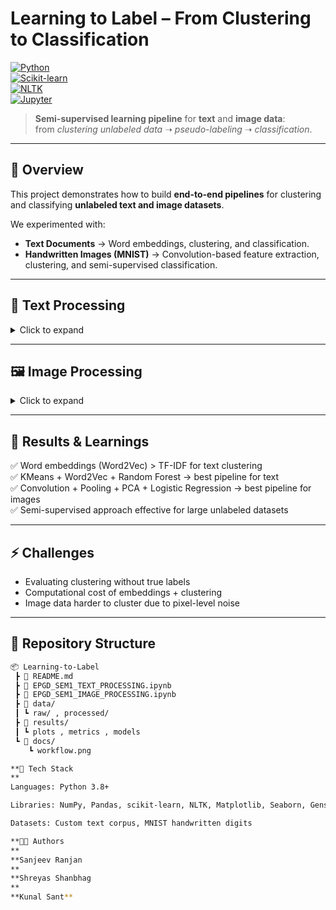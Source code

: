 # Learning to Label – From Clustering to Classification  

[![Python](https://img.shields.io/badge/Python-3.8%2B-blue.svg)](https://www.python.org/)  
[![Scikit-learn](https://img.shields.io/badge/Scikit--learn-ML-orange)](https://scikit-learn.org/)  
[![NLTK](https://img.shields.io/badge/NLTK-Text--Processing-green)](https://www.nltk.org/)  
[![Jupyter](https://img.shields.io/badge/Jupyter-Notebooks-orange.svg)](https://jupyter.org/)  

> **Semi-supervised learning pipeline** for **text** and **image data**:  
> from *clustering unlabeled data* ➝ *pseudo-labeling* ➝ *classification*.

---

## 📌 Overview  

This project demonstrates how to build **end-to-end pipelines** for clustering and classifying **unlabeled text and image datasets**.  

We experimented with:  
- **Text Documents** → Word embeddings, clustering, and classification.  
- **Handwritten Images (MNIST)** → Convolution-based feature extraction, clustering, and semi-supervised classification.  

---


## 📝 Text Processing  

<details>
<summary>Click to expand</summary>

### Problem  
Unlabeled text documents (5 topics) clustered and classified.  

### Steps  
1. **Preprocessing** – tokenization, stopword removal, lemmatization.  
2. **EDA** – word frequency, token count distribution.  
3. **Vectorization** – Word2Vec (100-d vectors).  
4. **Dimensionality Reduction** – PCA reduced to 5 components.  
5. **Clustering** – Compared KMeans, DBSCAN, Agglomerative.  
   - Best: **KMeans** (silhouette score: `0.2275`).  
6. **Classification** – Logistic Regression, Decision Tree, Random Forest, SVM, Gradient Boosting.  
   - Best: **Random Forest**.  

</details>

---

## 🖼 Image Processing  

<details>
<summary>Click to expand</summary>

### Problem  
Unlabeled MNIST digit images clustered and classified.  

### Approaches  
- **Flattening + PCA + Clustering**  
  - Reduced 784 → 87 features.  
  - Silhouette Score: `0.0725`.  

- **2D Convolution + PCA + Clustering**  
  - Filters: sobel_x, sobel_y, laplacian, sharpen, gaussian_3x3.  
  - Silhouette Score: `0.3373`.  

- **2D Convolution + MaxPooling + PCA + Classification**  
  - Features reduced to 980 → 130 PCA comps.  
  - Logistic Regression performed best.  
  - Silhouette Score: `0.0792`.  

</details>

---

## 🚀 Results & Learnings  

✅ Word embeddings (Word2Vec) > TF-IDF for text clustering  
✅ KMeans + Word2Vec + Random Forest → best pipeline for text  
✅ Convolution + Pooling + PCA + Logistic Regression → best pipeline for images  
✅ Semi-supervised approach effective for large unlabeled datasets  

---

## ⚡ Challenges  

- Evaluating clustering without true labels  
- Computational cost of embeddings + clustering  
- Image data harder to cluster due to pixel-level noise  

---

## 📂 Repository Structure  

```bash
📦 Learning-to-Label
 ┣ 📜 README.md
 ┣ 📓 EPGD_SEM1_TEXT_PROCESSING.ipynb
 ┣ 📓 EPGD_SEM1_IMAGE_PROCESSING.ipynb
 ┣ 📂 data/
 ┃ ┗ raw/ , processed/
 ┣ 📂 results/
 ┃ ┗ plots , metrics , models
 ┗ 📂 docs/
    ┗ workflow.png

**🔧 Tech Stack
**
Languages: Python 3.8+

Libraries: NumPy, Pandas, scikit-learn, NLTK, Matplotlib, Seaborn, Gensim (Word2Vec)

Datasets: Custom text corpus, MNIST handwritten digits

**👨‍💻 Authors
**
**Sanjeev Ranjan
**
**Shreyas Shanbhag
**
**Kunal Sant**
